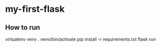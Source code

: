 # my-first-flask

## How to run
virtualenv venv
. venv/bin/activate
pip install -r requirements.txt
flask run
